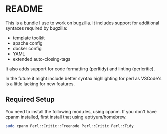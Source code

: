 # README

This is a bundle I use to work on bugzilla.
It includes support for additional syntaxes required by bugzilla:

* template toolkit
* apache config
* docker config
* YAML
* extended auto-closing-tags

It also adds support for code formatting (perltidy) and linting (perlcritic).

In the future it might include better syntax highlighting for perl as VSCode's is a little lacking for new features.

## Required Setup

You need to install the following modules,
using cpanm. If you don't have cpanm installed, first install that using apt/yum/homebrew.

```bash
sudo cpanm Perl::Critic::Freenode Perl::Critic Perl::Tidy
```

